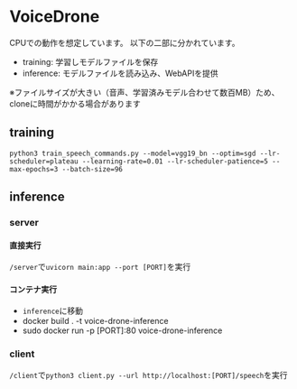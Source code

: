 # VoiceDrone

CPUでの動作を想定しています。
以下の二部に分かれています。

- training: 学習しモデルファイルを保存
- inference: モデルファイルを読み込み、WebAPIを提供

※ファイルサイズが大きい（音声、学習済みモデル合わせて数百MB）ため、cloneに時間がかかる場合があります

## training

`python3 train_speech_commands.py --model=vgg19_bn --optim=sgd --lr-scheduler=plateau --learning-rate=0.01 --lr-scheduler-patience=5 --max-epochs=3 --batch-size=96`

## inference

### server

#### 直接実行
`/server`で`uvicorn main:app --port [PORT]`を実行

#### コンテナ実行
- `inference`に移動
- docker build . -t voice-drone-inference
- sudo docker run -p [PORT]:80  voice-drone-inference

### client
`/client`で`python3 client.py --url http://localhost:[PORT]/speech`を実行
